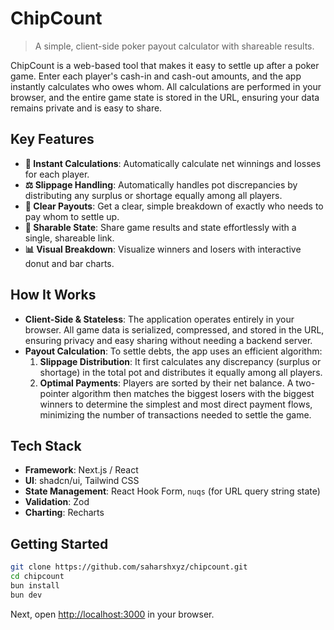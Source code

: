 # ChipCount

> A simple, client-side poker payout calculator with shareable results.

ChipCount is a web-based tool that makes it easy to settle up after a poker game. Enter each player's cash-in and cash-out amounts, and the app instantly calculates who owes whom. All calculations are performed in your browser, and the entire game state is stored in the URL, ensuring your data remains private and is easy to share.

## Key Features

-   **🧮 Instant Calculations**: Automatically calculate net winnings and losses for each player.
-   **⚖️ Slippage Handling**: Automatically handles pot discrepancies by distributing any surplus or shortage equally among all players.
-   **💸 Clear Payouts**: Get a clear, simple breakdown of exactly who needs to pay whom to settle up.
-   **🔗 Sharable State**: Share game results and state effortlessly with a single, shareable link.
-   **📊 Visual Breakdown**: Visualize winners and losers with interactive donut and bar charts.
## How It Works

-   **Client-Side & Stateless**: The application operates entirely in your browser. All game data is serialized, compressed, and stored in the URL, ensuring privacy and easy sharing without needing a backend server.
-   **Payout Calculation**: To settle debts, the app uses an efficient algorithm:
    1.  **Slippage Distribution**: It first calculates any discrepancy (surplus or shortage) in the total pot and distributes it equally among all players.
    2.  **Optimal Payments**: Players are sorted by their net balance. A two-pointer algorithm then matches the biggest losers with the biggest winners to determine the simplest and most direct payment flows, minimizing the number of transactions needed to settle the game.

## Tech Stack

-   **Framework**: Next.js / React
-   **UI**: shadcn/ui, Tailwind CSS
-   **State Management**: React Hook Form, `nuqs` (for URL query string state)
-   **Validation**: Zod
-   **Charting**: Recharts

## Getting Started

```sh
git clone https://github.com/saharshxyz/chipcount.git
cd chipcount
bun install
bun dev
```

Next, open [http://localhost:3000](http://localhost:3000) in your browser.
